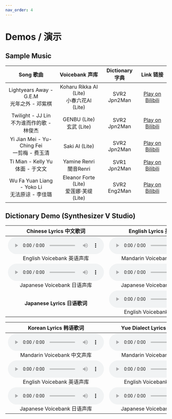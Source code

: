 ```yaml
---
nav_order: 4
---
```



# Demos / 演示 

## Sample Music

| Song 歌曲 | Voicebank 声库 | Dictionary 字典 | Link 链接 |
|:---:|:---:|:---:|:---:|
| Lightyears Away - G.E.M<br/>光年之外 - 邓紫棋  | Koharu Rikka AI (Lite)<br/>小春六花AI (Lite) | SVR2 Jpn2Man | [Play on Bilibili](https://player.bilibili.com/player.html?bvid=BV1sf4y1x7Ea) |
| Twilight - JJ Lin<br/>不为谁而作的歌 - 林俊杰 | GENBU (Lite)<br/>玄武 (Lite) | SVR2 Jpn2Man | [Play on Bilibili](https://player.bilibili.com/player.html?bvid=BV1y54y1U7Re) |
| Yi Jian Mei - Yu-Ching Fei<br/>一剪梅 - 费玉清  | Saki AI (Lite) | SVR2 Jpn2Man | [Play on Bilibili](https://player.bilibili.com/player.html?bvid=BV1rp4y1v7Hj) |
| Ti Mian - Kelly Yu<br/>体面 - 于文文 | Yamine Renri<br/>闇音Renri | SVR1 Jpn2Man | [Play on Bilibili](https://player.bilibili.com/player.html?bvid=BV1k54y1675S) |
| Wu Fa Yuan Liang - Yoko Li<br/>无法原谅 - 李佳璐  | Eleanor Forte (Lite)<br/>爱莲娜·芙缇 (Lite) | SVR2 Eng2Man | [Play on Bilibili](https://player.bilibili.com/player.html?bvid=BV1Ta4y1x7P7) |


## Dictionary Demo (Synthesizer V Studio)

|Chinese Lyrics 中文歌词|English Lyrics 英文歌词|
|:---:|:---:|
|<audio controls><source src="/synthv-dictionaries/assets/E2M.ogg" type="audio/ogg"></audio><br/>English Voicebank 英语声库|<audio controls><source src="/synthv-dictionaries/assets/M2E.ogg" type="audio/ogg"></audio><br/>Mandarin Voicebank 中文声库|
|<audio controls><source src="/synthv-dictionaries/assets/J2M.ogg" type="audio/ogg"></audio><br/>Japanese Voicebank 日语声库|<audio controls><source src="/synthv-dictionaries/assets/J2E.ogg" type="audio/ogg"></audio><br/>Japanese Voicebank 日语声库|
|**Japanese Lyrics 日语歌词**|<audio controls><source src="/synthv-dictionaries/assets/E2J.ogg" type="audio/ogg"></audio><br/>English Voicebank 英语声库|

|Korean Lyrics 韩语歌词|Yue Dialect Lyrics 粤方言歌词|
|:---:|:---:|
|<audio controls><source src="/synthv-dictionaries/assets/M2K.ogg" type="audio/ogg"></audio><br/>Mandarin Voicebank 中文声库|<audio controls><source src="/synthv-dictionaries/assets/M2Y.ogg" type="audio/ogg"></audio><br/>Mandarin Voicebank 中文声库|
|<audio controls><source src="/synthv-dictionaries/assets/E2K.ogg" type="audio/ogg"></audio><br/>English Voicebank 英语声库|<audio controls><source src="/synthv-dictionaries/assets/E2Y.ogg" type="audio/ogg"></audio><br/>English Voicebank 英语声库|
|<audio controls><source src="/synthv-dictionaries/assets/J2K.ogg" type="audio/ogg"></audio><br/>Japanese Voicebank 日语声库|<audio controls><source src="/synthv-dictionaries/assets/J2Y.ogg" type="audio/ogg"></audio><br/>Japanese Voicebank 日语声库|

